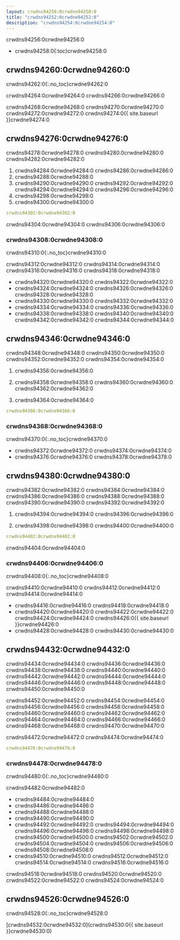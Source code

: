 ```yaml
---
layout: crwdns94250:0crwdne94250:0
title: "crwdns94252:0crwdne94252:0"
description: "crwdns94254:0crwdne94254:0"
---
```

crwdns94256:0crwdne94256:0

- crwdns94258:0{:toc}crwdne94258:0

## crwdns94260:0crwdne94260:0

crwdns94262:0{:.no_toc}crwdne94262:0

crwdns94264:0crwdne94264:0 crwdns94266:0crwdne94266:0

crwdns94268:0crwdne94268:0 crwdns94270:0crwdne94270:0 crwdns94272:0crwdne94272:0 crwdns94274:0{{ site.baseurl }}crwdne94274:0

## crwdns94276:0crwdne94276:0

crwdns94278:0crwdne94278:0 crwdns94280:0crwdne94280:0 crwdns94282:0crwdne94282:0

1. crwdns94284:0crwdne94284:0 crwdns94286:0crwdne94286:0
2. crwdns94288:0crwdne94288:0
3. crwdns94290:0crwdne94290:0 crwdns94292:0crwdne94292:0 crwdns94294:0crwdne94294:0 crwdns94296:0crwdne94296:0
4. crwdns94298:0crwdne94298:0
5. crwdns94300:0crwdne94300:0

```yaml
crwdns94302:0crwdne94302:0
```

crwdns94304:0crwdne94304:0 crwdns94306:0crwdne94306:0

### crwdns94308:0crwdne94308:0

crwdns94310:0{:.no_toc}crwdne94310:0

crwdns94312:0crwdne94312:0 crwdns94314:0crwdne94314:0 crwdns94316:0crwdne94316:0 crwdns94318:0crwdne94318:0

- crwdns94320:0crwdne94320:0 crwdns94322:0crwdne94322:0
- crwdns94324:0crwdne94324:0 crwdns94326:0crwdne94326:0 crwdns94328:0crwdne94328:0
- crwdns94330:0crwdne94330:0 crwdns94332:0crwdne94332:0
- crwdns94334:0crwdne94334:0 crwdns94336:0crwdne94336:0
- crwdns94338:0crwdne94338:0 crwdns94340:0crwdne94340:0 crwdns94342:0crwdne94342:0 crwdns94344:0crwdne94344:0

## crwdns94346:0crwdne94346:0

crwdns94348:0crwdne94348:0 crwdns94350:0crwdne94350:0 crwdns94352:0crwdne94352:0 crwdns94354:0crwdne94354:0

1. crwdns94356:0crwdne94356:0

2. crwdns94358:0crwdne94358:0 crwdns94360:0crwdne94360:0 crwdns94362:0crwdne94362:0

3. crwdns94364:0crwdne94364:0

```yaml
crwdns94366:0crwdne94366:0
```

### crwdns94368:0crwdne94368:0

crwdns94370:0{:.no_toc}crwdne94370:0

- crwdns94372:0crwdne94372:0 crwdns94374:0crwdne94374:0
- crwdns94376:0crwdne94376:0 crwdns94378:0crwdne94378:0

## crwdns94380:0crwdne94380:0

crwdns94382:0crwdne94382:0 crwdns94384:0crwdne94384:0 crwdns94386:0crwdne94386:0 crwdns94388:0crwdne94388:0 crwdns94390:0crwdne94390:0 crwdns94392:0crwdne94392:0

1. crwdns94394:0crwdne94394:0 crwdns94396:0crwdne94396:0

2. crwdns94398:0crwdne94398:0 crwdns94400:0crwdne94400:0

```yaml
crwdns94402:0crwdne94402:0
```

crwdns94404:0crwdne94404:0

### crwdns94406:0crwdne94406:0

crwdns94408:0{:.no_toc}crwdne94408:0

crwdns94410:0crwdne94410:0 crwdns94412:0crwdne94412:0 crwdns94414:0crwdne94414:0

- crwdns94416:0crwdne94416:0 crwdns94418:0crwdne94418:0
- crwdns94420:0crwdne94420:0 crwdns94422:0crwdne94422:0 crwdns94424:0crwdne94424:0 crwdns94426:0{{ site.baseurl }}crwdne94426:0 
- crwdns94428:0crwdne94428:0 crwdns94430:0crwdne94430:0

## crwdns94432:0crwdne94432:0

crwdns94434:0crwdne94434:0 crwdns94436:0crwdne94436:0 crwdns94438:0crwdne94438:0 crwdns94440:0crwdne94440:0 crwdns94442:0crwdne94442:0 crwdns94444:0crwdne94444:0 crwdns94446:0crwdne94446:0 crwdns94448:0crwdne94448:0 crwdns94450:0crwdne94450:0

crwdns94452:0crwdne94452:0 crwdns94454:0crwdne94454:0 crwdns94456:0crwdne94456:0 crwdns94458:0crwdne94458:0 crwdns94460:0crwdne94460:0 crwdns94462:0crwdne94462:0 crwdns94464:0crwdne94464:0 crwdns94466:0crwdne94466:0 crwdns94468:0crwdne94468:0 crwdns94470:0crwdne94470:0

crwdns94472:0crwdne94472:0 crwdns94474:0crwdne94474:0

```yaml
crwdns94476:0crwdne94476:0

```

### crwdns94478:0crwdne94478:0

crwdns94480:0{:.no_toc}crwdne94480:0

crwdns94482:0crwdne94482:0

- crwdns94484:0crwdne94484:0
- crwdns94486:0crwdne94486:0
- crwdns94488:0crwdne94488:0
- crwdns94490:0crwdne94490:0
- crwdns94492:0crwdne94492:0 crwdns94494:0crwdne94494:0 crwdns94496:0crwdne94496:0 crwdns94498:0crwdne94498:0 crwdns94500:0crwdne94500:0 crwdns94502:0crwdne94502:0 crwdns94504:0crwdne94504:0 crwdns94506:0crwdne94506:0 crwdns94508:0crwdne94508:0
- crwdns94510:0crwdne94510:0 crwdns94512:0crwdne94512:0 crwdns94514:0crwdne94514:0 crwdns94516:0crwdne94516:0

crwdns94518:0crwdne94518:0 crwdns94520:0crwdne94520:0 crwdns94522:0crwdne94522:0 crwdns94524:0crwdne94524:0

## crwdns94526:0crwdne94526:0

crwdns94528:0{:.no_toc}crwdne94528:0

[crwdns94532:0crwdne94532:0](crwdns94530:0{{ site.baseurl }}crwdne94530:0)